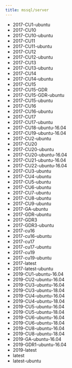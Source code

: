 ```yaml
---
title: mssql/server
---
```

- 2017-CU1-ubuntu
- 2017-CU10
- 2017-CU10-ubuntu
- 2017-CU11
- 2017-CU11-ubuntu
- 2017-CU12
- 2017-CU12-ubuntu
- 2017-CU13
- 2017-CU13-ubuntu
- 2017-CU14
- 2017-CU14-ubuntu
- 2017-CU15
- 2017-CU15-GDR
- 2017-CU15-GDR-ubuntu
- 2017-CU15-ubuntu
- 2017-CU16
- 2017-CU16-ubuntu
- 2017-CU17
- 2017-CU17-ubuntu
- 2017-CU18-ubuntu-16.04
- 2017-CU19-ubuntu-16.04
- 2017-CU2-ubuntu
- 2017-CU20
- 2017-CU20-ubuntu
- 2017-CU20-ubuntu-16.04
- 2017-CU21-ubuntu-16.04
- 2017-CU22-ubuntu-16.04
- 2017-CU3-ubuntu
- 2017-CU4-ubuntu
- 2017-CU5-ubuntu
- 2017-CU6-ubuntu
- 2017-CU7-ubuntu
- 2017-CU8-ubuntu
- 2017-CU9-ubuntu
- 2017-GA-ubuntu
- 2017-GDR-ubuntu
- 2017-GDR3
- 2017-GDR3-ubuntu
- 2017-cu16
- 2017-cu16-ubuntu
- 2017-cu17
- 2017-cu17-ubuntu
- 2017-cu19
- 2017-cu19-ubuntu
- 2017-latest
- 2017-latest-ubuntu
- 2019-CU1-ubuntu-16.04
- 2019-CU2-ubuntu-16.04
- 2019-CU3-ubuntu-16.04
- 2019-CU3-ubuntu-18.04
- 2019-CU4-ubuntu-16.04
- 2019-CU4-ubuntu-18.04
- 2019-CU5-ubuntu-16.04
- 2019-CU5-ubuntu-18.04
- 2019-CU6-ubuntu-16.04
- 2019-CU6-ubuntu-18.04
- 2019-CU8-ubuntu-16.04
- 2019-CU8-ubuntu-18.04
- 2019-GA-ubuntu-16.04
- 2019-GDR1-ubuntu-16.04
- 2019-latest
- latest
- latest-ubuntu
